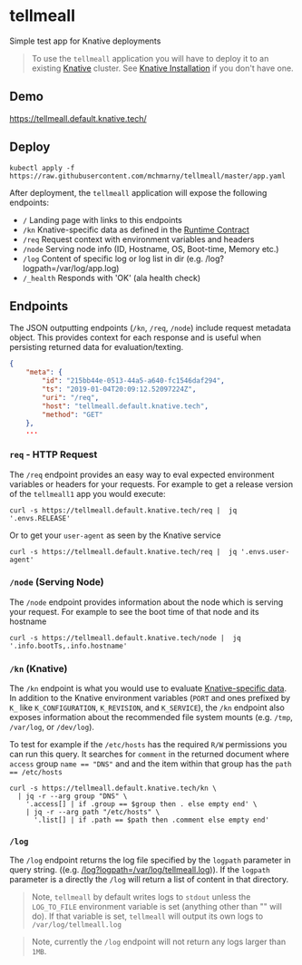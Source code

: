 # tellmeall

Simple test app for Knative deployments

> To use the `tellmeall` application you will have to deploy it to an existing [Knative](https://github.com/knative) cluster. See [Knative Installation](https://github.com/knative/docs/tree/master/install) if you don't have one.

## Demo

https://tellmeall.default.knative.tech/

## Deploy

```shell
kubectl apply -f https://raw.githubusercontent.com/mchmarny/tellmeall/master/app.yaml
```

After deployment, the `tellmeall` application will expose the following endpoints:

* `/` Landing page with links to this endpoints
* `/kn` Knative-specific data as defined in the [Runtime Contract](https://github.com/knative/serving/blob/master/docs/runtime-contract.md)
* `/req` Request context with environment variables and headers
* `/node` Serving node info (ID, Hostname, OS, Boot-time, Memory etc.)
* `/log` Content of specific log or log list in dir (e.g. /log?logpath=/var/log/app.log)
* `/_health` Responds with 'OK' (ala health check)


## Endpoints

The JSON outputting endpoints (`/kn`, `/req`, `/node`) include request metadata object. This provides context for each response and is useful when persisting returned data for evaluation/texting.

```json
{
    "meta": {
        "id": "215bb44e-0513-44a5-a640-fc1546daf294",
        "ts": "2019-01-04T20:09:12.52097224Z",
        "uri": "/req",
        "host": "tellmeall.default.knative.tech",
        "method": "GET"
    },
    ...
```

### `req` - HTTP Request

The `/req` endpoint provides an easy way to eval expected environment variables or headers for your requests. For example to get a release version of the `tellmeall1` app you would execute:

```shell
curl -s https://tellmeall.default.knative.tech/req |  jq '.envs.RELEASE'
```

Or to get your `user-agent` as seen by the Knative service

```shell
curl -s https://tellmeall.default.knative.tech/req |  jq '.envs.user-agent'
```

### `/node` (Serving Node)

The `/node` endpoint provides information about the node which is serving your request. For example to see the boot time of that node and its hostname

```shell
curl -s https://tellmeall.default.knative.tech/node |  jq '.info.bootTs,.info.hostname'
```

### `/kn` (Knative)

The `/kn` endpoint is what you would use to evaluate [Knative-specific data](https://github.com/knative/serving/blob/master/docs/runtime-contract.md). In addition to the Knative environment variables (`PORT` and ones prefixed by `K_` like `K_CONFIGURATION`, `K_REVISION`, and `K_SERVICE`), the `/kn` endpoint also exposes information about the recommended file system mounts (e.g. `/tmp`, `/var/log`, or `/dev/log`).

To test for example if the `/etc/hosts` has the required `R/W` permissions you can run this query. It searches for `comment` in the returned document where `access` group `name == "DNS"` and and the item within that group has the `path == /etc/hosts`

```shell
curl -s https://tellmeall.default.knative.tech/kn \
  | jq -r --arg group "DNS" \
    '.access[] | if .group == $group then . else empty end' \
    | jq -r --arg path "/etc/hosts" \
      '.list[] | if .path == $path then .comment else empty end'
```

### `/log`

The `/log` endpoint returns the log file specified by the `logpath` parameter in query string. ((e.g. [/log?logpath=/var/log/tellmeall.log](https://tellmeall.default.knative.tech/log?logpath=/var/log/tellmeall.log))). If the `logpath` parameter is a directly the `/log` will return a list of content in that directory.

> Note, `tellmeall` by default writes logs to `stdout` unless the `LOG_TO_FILE` environment variable is set (anything other than "" will do). If that variable is set, `tellmeall` will output its own logs to `/var/log/tellmeall.log`

> Note, currently the `/log` endpoint will not return any logs larger than `1MB`.